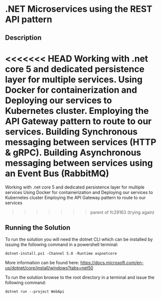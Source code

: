 # .NET Microservices using the REST API pattern

## Description

<<<<<<< HEAD
Working with .net core 5 and dedicated persistence layer for multiple services.
Using Docker for containerization and Deploying our services to Kubernetes cluster.
Employing the API Gateway pattern to route to our services.
Building Synchronous messaging between services (HTTP & gRPC).
Building Asynchronous messaging between services using an Event Bus (RabbitMQ)
=======
Working with .net core 5 and dedicated persistence layer for multiple services 
Using Docker for containerization and Deploying our services to Kubernetes cluster 
Employing the API Gateway pattern to route to our services

>>>>>>> parent of fc29163 (trying again)
## Running the Solution

To run the solution you will need the dotnet CLI which can be installed by issuing the following command in a powershell terminal:

`dotnet-install.ps1 -Channel 5.0 -Runtime aspnetcore`

More information can be found here: https://docs.microsoft.com/en-us/dotnet/core/install/windows?tabs=net50

To run the solution browse to the root directory in a terminal and issue the following command:

`dotnet run --project WebApi`